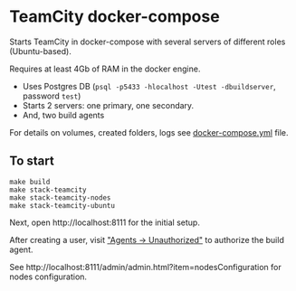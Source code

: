 # TeamCity docker-compose

Starts TeamCity in docker-compose with several servers of different roles (Ubuntu-based).

Requires at least 4Gb of RAM in the docker engine.

- Uses Postgres DB (`psql -p5433 -hlocalhost -Utest -dbuildserver`, password `test`)
- Starts 2 servers: one primary, one secondary. 
- And, two build agents

For details on volumes, created folders, logs see [docker-compose.yml](./docker-compose.yml) file.

## To start

    make build
    make stack-teamcity
    make stack-teamcity-nodes
    make stack-teamcity-ubuntu

Next, open http://localhost:8111 for the initial setup.

After creating a user, visit ["Agents -> Unauthorized"](http://localhost:8111/agents.html?tab=unauthorizedAgents) to authorize the build agent.

See http://localhost:8111/admin/admin.html?item=nodesConfiguration for nodes configuration.



